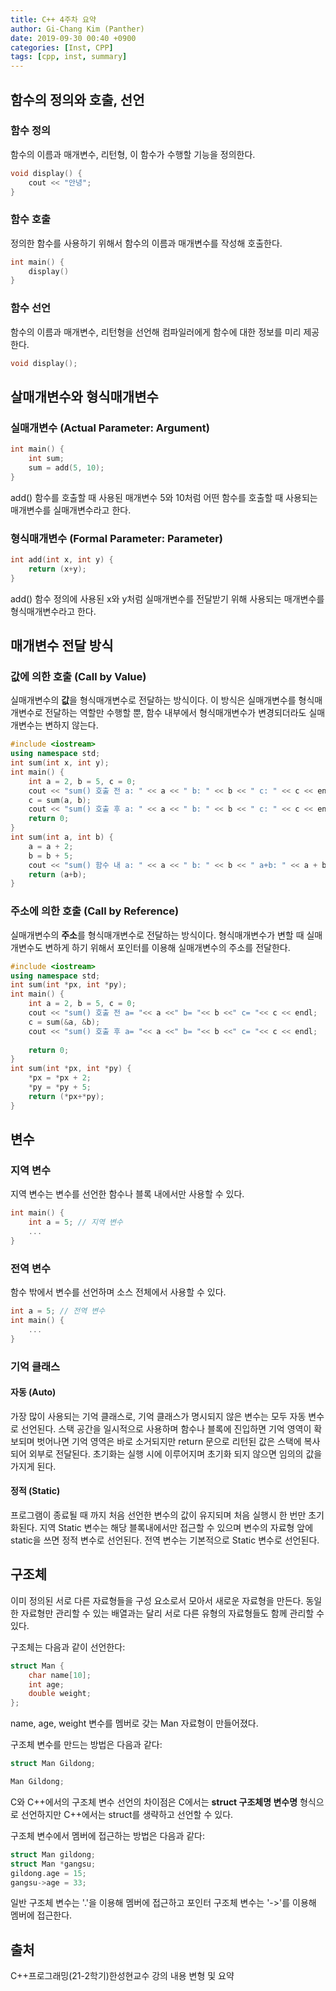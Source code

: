 ```yaml
---
title: C++ 4주차 요약
author: Gi-Chang Kim (Panther)
date: 2019-09-30 00:40 +0900
categories: [Inst, CPP]
tags: [cpp, inst, summary]
---
```


## 함수의 정의와 호출, 선언

### 함수 정의

함수의 이름과 매개변수, 리턴형, 이 함수가 수행할 기능을 정의한다.

```C++
void display() {
    cout << "안녕";
}
```

### 함수 호출

정의한 함수를 사용하기 위해서 함수의 이름과 매개변수를 작성해 호출한다.

```C++
int main() {
    display()
}
```

### 함수 선언

함수의 이름과 매개변수, 리턴형을 선언해 컴파일러에게 함수에 대한 정보를 미리 제공한다.

```c++
void display();
```

## 살매개변수와 형식매개변수

### 실매개변수 (Actual Parameter: Argument)

```C++
int main() {
    int sum;
    sum = add(5, 10);
}
```

add() 함수를 호출할 때 사용된 매개변수 5와 10처럼 어떤 함수를 호출할 때 사용되는 매개변수를 실매개변수라고 한다.

### 형식매개변수 (Formal Parameter: Parameter)

```C++
int add(int x, int y) {
    return (x+y);
}
```

add() 함수 정의에 사용된 x와 y처럼 실매개변수를 전달받기 위해 사용되는 매개변수를 형식매개변수라고 한다.

## 매개변수 전달 방식

### 값에 의한 호출 (Call by Value)

실매개변수의 **값**을 형식매개변수로 전달하는 방식이다.
이 방식은 실매개변수를 형식매개변수로 전달하는 역할만 수행할 뿐, 함수 내부에서 형식매개변수가 변경되더라도 실매개변수는 변하지 않는다.

```C++
#include <iostream>
using namespace std;
int sum(int x, int y);
int main() {
    int a = 2, b = 5, c = 0;
    cout << "sum() 호출 전 a: " << a << " b: " << b << " c: " << c << endl;
    c = sum(a, b);
    cout << "sum() 호출 후 a: " << a << " b: " << b << " c: " << c << endl;
    return 0;
}
int sum(int a, int b) {
    a = a + 2;
    b = b + 5;
    cout << "sum() 함수 내 a: " << a << " b: " << b << " a+b: " << a + b << endl;
    return (a+b);
}
```

### 주소에 의한 호출 (Call by Reference)

실매개변수의 **주소**를 형식매개변수로 전달하는 방식이다.
형식매개변수가 변할 때 실매개변수도 변하게 하기 위해서 포인터를 이용해 실매개변수의 주소를 전달한다.

```C++
#include <iostream>
using namespace std;
int sum(int *px, int *py);
int main() {
    int a = 2, b = 5, c = 0;
    cout << "sum() 호출 전 a= "<< a <<" b= "<< b <<" c= "<< c << endl;
    c = sum(&a, &b);
    cout << "sum() 호출 후 a= "<< a <<" b= "<< b <<" c= "<< c << endl;
    
    return 0;
}
int sum(int *px, int *py) {
    *px = *px + 2;
    *py = *py + 5;
    return (*px+*py);
}
```

## 변수

### 지역 변수

지역 변수는 변수를 선언한 함수나 블록 내에서만 사용할 수 있다.

```C++
int main() {
    int a = 5; // 지역 변수
    ...
}
```

### 전역 변수

함수 밖에서 변수를 선언하며 소스 전체에서 사용할 수 있다.

```C++
int a = 5; // 전역 변수
int main() {
    ...
}
```

### 기억 클래스

#### 자동 (Auto)

가장 많이 사용되는 기억 클래스로, 기억 클래스가 명시되지 않은 변수는 모두 자동 변수로 선언된다.
스택 공간을 일시적으로 사용하며 함수나 블록에 진입하면 기억 영역이 확보되며 벗어나면 기억 영역은 바로 소거되지만 return 문으로 리턴된 값은 스택에 복사되어 외부로 전달된다.
초기화는 실행 시에 이루어지며 초기화 되지 않으면 임의의 값을 가지게 된다.

#### 정적 (Static)

프로그램이 종료될 때 까지 처음 선언한 변수의 값이 유지되며 처음 실행시 한 번만 초기화된다.
지역 Static 변수는 해당 블록내에서만 접근할 수 있으며 변수의 자료형 앞에 static을 쓰면 정적 변수로 선언된다.
전역 변수는 기본적으로 Static 변수로 선언된다.

## 구조체

이미 정의된 서로 다른 자료형들을 구성 요소로서 모아서 새로운 자료형을 만든다.
동일한 자료형만 관리할 수 있는 배열과는 달리 서로 다른 유형의 자료형들도 함께 관리할 수 있다.

구조체는 다음과 같이 선언한다:

```C++
struct Man {
    char name[10];
    int age;
    double weight;
};
```

name, age, weight 변수를 멤버로 갖는 Man 자료형이 만들어졌다.

구조체 변수를 만드는 방법은 다음과 같다:

```C
struct Man Gildong;
```

```C++
Man Gildong;
```

C와 C++에서의 구조체 변수 선언의 차이점은 C에서는 **struct 구조체명 변수명** 형식으로 선언하지만 C++에서는 struct를 생략하고 선언할 수 있다.

구조체 변수에서 멤버에 접근하는 방법은 다음과 같다:

```C
struct Man gildong;
struct Man *gangsu;
gildong.age = 15;
gangsu->age = 33;
```

일반 구조체 변수는 '.'을 이용해 멤버에 접근하고 포인터 구조체 변수는 '->'를 이용해 멤버에 접근한다.

## 출처

C++프로그래밍(21-2학기)한성현교수 강의 내용 변형 및 요약